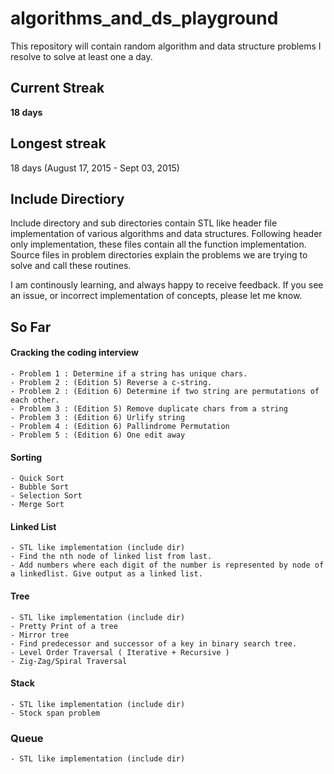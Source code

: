 # algorithms_and_ds_playground
This repository will contain random algorithm and data structure problems I resolve to solve at least one a day.

## Current Streak
**18 days**
## Longest streak
18 days (August 17, 2015 - Sept 03, 2015)

## Include Directiory
Include directory and sub directories contain STL like header file implementation of various algorithms and data structures. Following header only implementation,
these files contain all the function implementation. Source files in problem directories explain the problems we are trying to solve and call these routines.

I am continously learning, and always happy to receive feedback. If you see an issue, or incorrect implementation of concepts,
please let me know.

## So Far

#### Cracking the coding interview
    - Problem 1 : Determine if a string has unique chars.
    - Problem 2 : (Edition 5) Reverse a c-string.
    - Problem 2 : (Edition 6) Determine if two string are permutations of each other.
    - Problem 3 : (Edition 5) Remove duplicate chars from a string
    - Problem 3 : (Edition 6) Urlify string
    - Problem 4 : (Edition 6) Pallindrome Permutation
    - Problem 5 : (Edition 6) One edit away
#### Sorting
    - Quick Sort
    - Bubble Sort
    - Selection Sort
    - Merge Sort
#### Linked List
    - STL like implementation (include dir)
    - Find the nth node of linked list from last.
    - Add numbers where each digit of the number is represented by node of a linkedlist. Give output as a linked list.
#### Tree
    - STL like implementation (include dir)
    - Pretty Print of a tree
    - Mirror tree
    - Find predecessor and successor of a key in binary search tree.
    - Level Order Traversal ( Iterative + Recursive )
    - Zig-Zag/Spiral Traversal
#### Stack
    - STL like implementation (include dir)
    - Stock span problem 
### Queue
    - STL like implementation (include dir)
